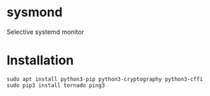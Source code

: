 # sysmond
Selective systemd monitor


# Installation

```
sudo apt install python3-pip python3-cryptography python3-cffi
sudo pip3 install tornado ping3
```
